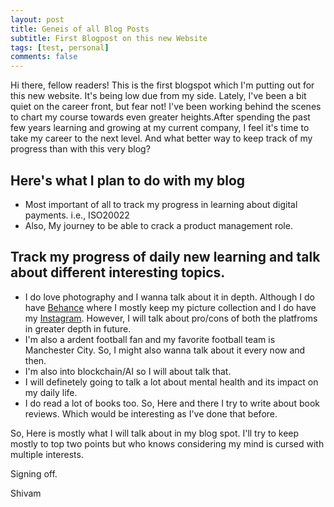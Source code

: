 ```yaml
---
layout: post
title: Geneis of all Blog Posts
subtitle: First Blogpost on this new Website 
tags: [test, personal]
comments: false
---
```


Hi there, fellow readers! This is the first blogspot which I'm putting out for this new website. It's being low due from my side.  Lately, I've been a bit quiet on the career front, but fear not! I've been working behind the scenes to chart my course towards even greater heights.After spending the past few years learning and growing at my current company, I feel it's time to take my career to the next level. And what better way to keep track of my progress than with this very blog?

## Here's what I plan to do with my blog 
- Most important of all to track my progress in learning about digital payments. i.e., ISO20022
- Also, My journey to be able to crack a product management role. 


## Track my progress of daily new learning and talk about different interesting topics. 
- I do love photography and I wanna talk about it in depth. Although I do have [Behance](https://www.behance.net/shivamnema) where I mostly keep my picture collection and I do have my  [Instagram](https://www.instagram.com/shivamnema/). However, I will talk about pro/cons of both the platfroms in greater depth in future.
- I'm also a ardent football fan and my favorite football team is Manchester City. So, I might also wanna talk about it every now and then. 
- I'm also into blockchain/AI so I will about talk that.
- I will definetely going to talk a lot about mental health and its impact on my daily life.
- I do read a lot of books too. So, Here and there I try to write about book reviews. Which would be interesting as I've done that before. 

So, Here is mostly what I will talk about in my blog spot. I'll try to keep mostly to top two points but who knows considering my mind is cursed with multiple interests. 

Signing off.

Shivam
